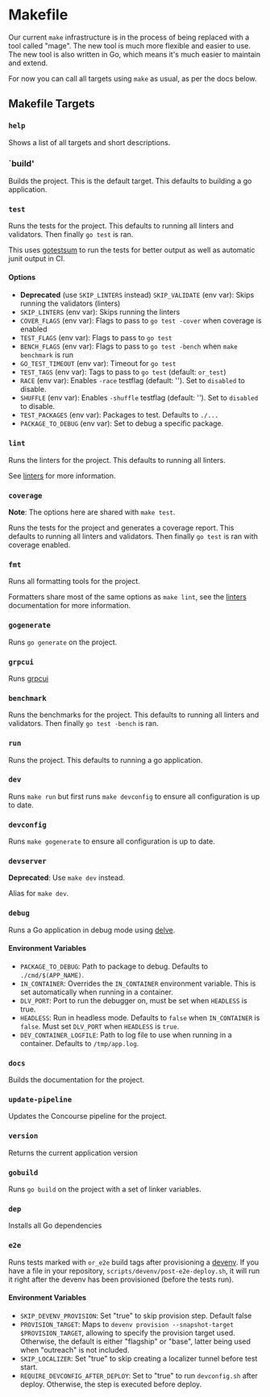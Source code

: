 # Makefile

Our current `make` infrastructure is in the process of being replaced with a tool called "mage". The new tool is much more flexible and easier to use. The new tool is also written in Go, which means it's much easier to maintain and extend.

For now you can call all targets using `make` as usual, as per the docs below.

## Makefile Targets

### `help`

Shows a list of all targets and short descriptions.

### `build'

Builds the project. This is the default target. This defaults to building a go application.

### `test`

Runs the tests for the project. This defaults to running all linters and validators. Then finally `go test` is ran.

This uses [gotestsum](https://github.com/gotestyourself/gotestsum) to run the tests for better output as well as automatic junit output in CI.

#### Options

* **Deprecated** (use `SKIP_LINTERS` instead) `SKIP_VALIDATE` (env var): Skips running the validators (linters)
* `SKIP_LINTERS` (env var): Skips running the linters
* `COVER_FLAGS` (env var): Flags to pass to `go test -cover` when coverage is enabled
* `TEST_FLAGS` (env var): Flags to pass to `go test`
* `BENCH_FLAGS` (env var): Flags to pass to `go test -bench` when `make benchmark` is run
* `GO_TEST_TIMEOUT` (env var): Timeout for `go test`
* `TEST_TAGS` (env var): Tags to pass to `go test` (default: `or_test`)
* `RACE` (env var): Enables `-race` testflag (default: ''). Set to `disabled` to disable.
* `SHUFFLE` (env var): Enables `-shuffle` testflag (default: ''). Set to `disabled` to disable.
* `TEST_PACKAGES` (env var): Packages to test. Defaults to `./...`
* `PACKAGE_TO_DEBUG` (env var): Set to debug a specific package.

### `lint`

Runs the linters for the project. This defaults to running all linters.

See [linters](linters.md) for more information.

### `coverage`

**Note**: The options here are shared with `make test`.

Runs the tests for the project and generates a coverage report. This defaults to running all linters and validators. Then finally `go test` is ran with coverage enabled.

### `fmt`

Runs all formatting tools for the project.

Formatters share most of the same options as `make lint`, see the [linters](linters.md) documentation for more information.

### `gogenerate`

Runs `go generate` on the project.

### `grpcui`

Runs [grpcui](https://github.com/fullstorydev/grpcui)

### `benchmark`

Runs the benchmarks for the project. This defaults to running all linters and validators. Then finally `go test -bench` is ran.

### `run`

Runs the project. This defaults to running a go application.

### `dev`

Runs `make run` but first runs `make devconfig` to ensure all configuration is up to date.

### `devconfig`

Runs `make gogenerate` to ensure all configuration is up to date.

### `devserver`

**Deprecated**: Use `make dev` instead.

Alias for `make dev`.

### `debug`

Runs a Go application in debug mode using [delve](https://github.com/go-delve/delve).

#### Environment Variables

* `PACKAGE_TO_DEBUG`: Path to package to debug. Defaults to `./cmd/$(APP_NAME)`.
* `IN_CONTAINER`: Overrides the `IN_CONTAINER` environment variable. This is set automatically when running in a container.
* `DLV_PORT`: Port to run the debugger on, must be set when `HEADLESS` is true.
* `HEADLESS`: Run in headless mode. Defaults to `false` when `IN_CONTAINER` is `false`. Must set `DLV_PORT` when `HEADLESS` is `true`.
* `DEV_CONTAINER_LOGFILE`: Path to log file to use when running in a container. Defaults to `/tmp/app.log`.

### `docs`

Builds the documentation for the project.

### `update-pipeline`

Updates the Concourse pipeline for the project.

### `version`

Returns the current application version

### `gobuild`

Runs `go build` on the project with a set of linker variables.

### `dep`

Installs all Go dependencies

### `e2e`

Runs tests marked with `or_e2e` build tags after provisioning a [devenv](github.com/getoutreach/devenv).
If you have a file in your repository, `scripts/devenv/post-e2e-deploy.sh`, it
will run it right after the devenv has been provisioned (before the tests run).

#### Environment Variables

* `SKIP_DEVENV_PROVISION`: Set "true" to skip provision step. Default false
* `PROVISION_TARGET`: Maps to `devenv provision --snapshot-target $PROVISION_TARGET`, allowing to specify the provision target used. Otherwise, the default is either "flagship" or "base", latter being used when "outreach" is not included.
* `SKIP_LOCALIZER`: Set "true" to skip creating a localizer tunnel before test start.
* `REQUIRE_DEVCONFIG_AFTER_DEPLOY`: Set to "true" to run `devconfig.sh` after deploy. Otherwise, the step is executed before deploy.
